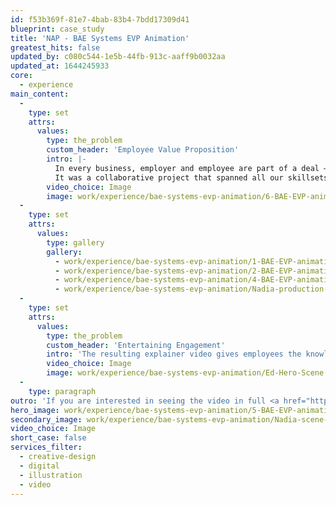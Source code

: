 ```yaml
---
id: f53b369f-81e7-4bab-83b4-7bdd17309d41
blueprint: case_study
title: 'NAP - BAE Systems EVP Animation'
greatest_hits: false
updated_by: c080c544-1e5b-44fb-913c-aaff9b0032aa
updated_at: 1644245933
core:
  - experience
main_content:
  -
    type: set
    attrs:
      values:
        type: the_problem
        custom_header: 'Employee Value Proposition'
        intro: |-
          In every business, employer and employee are part of a deal – with a shared understanding of the things expected from both parties. But how often do we actually articulate that relationship? And if you do articulate it, how do you do it in a way that makes people sit up and listen? That was our challenge. Create a video that told the story of BAE Systems’ Employee Value Proposition (EVP) in the most ‘full service’ of ways.
          It was a collaborative project that spanned all our skillsets, from scriptwriting, character design and illustration, to animation, editing and sound. 
        video_choice: Image
        image: work/experience/bae-systems-evp-animation/6-BAE-EVP-animation.jpg
  -
    type: set
    attrs:
      values:
        type: gallery
        gallery:
          - work/experience/bae-systems-evp-animation/1-BAE-EVP-animation.jpg
          - work/experience/bae-systems-evp-animation/2-BAE-EVP-animation.jpg
          - work/experience/bae-systems-evp-animation/4-BAE-EVP-animation.jpg
          - work/experience/bae-systems-evp-animation/Nadia-production-mobile.gif
  -
    type: set
    attrs:
      values:
        type: the_problem
        custom_header: 'Entertaining Engagement'
        intro: 'The resulting explainer video gives employees the knowledge to enhance their work life experience, and the tools to ensure the company knows how to attract, retain, engage and motivate its people. By creating a story around the EVP, we were able to ‘show not tell’ its details and benefits, creating an engaging experience that injects charm and warmth into the BAE Systems brand.'
        video_choice: Image
        image: work/experience/bae-systems-evp-animation/Ed-Hero-Scene.gif
  -
    type: paragraph
outro: 'If you are interested in seeing the video in full <a href="https://thinkcreative.uk.com/contact/">get in touch</a> with us!'
hero_image: work/experience/bae-systems-evp-animation/5-BAE-EVP-animation.jpg
secondary_image: work/experience/bae-systems-evp-animation/Nadia-scene-4.gif
video_choice: Image
short_case: false
services_filter:
  - creative-design
  - digital
  - illustration
  - video
---
```

